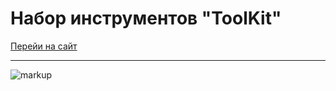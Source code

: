 # Набор инструментов "ToolKit"

[Перейи на сайт](https://artemchubatyi.github.io/toolkit/src/)

---
![markup](https://github.com/ArtemChubatyi/toolkit/blob/master/preview.png "Превью")
